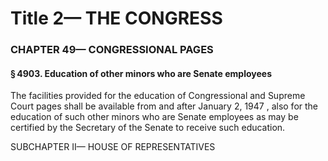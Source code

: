 
# Title 2— THE CONGRESS
### CHAPTER 49— CONGRESSIONAL PAGES
#### § 4903. Education of other minors who are Senate employees

The facilities provided for the education of Congressional and Supreme Court pages shall be available from and after January 2, 1947 , also for the education of such other minors who are Senate employees as may be certified by the Secretary of the Senate to receive such education.

SUBCHAPTER II— HOUSE OF REPRESENTATIVES
